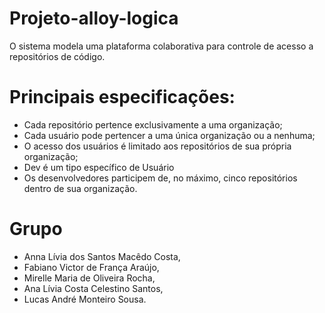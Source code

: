 # Projeto-alloy-logica

O sistema modela uma plataforma colaborativa para controle de acesso a repositórios de código.

# Principais especificações:
- Cada repositório pertence exclusivamente a uma organização;
- Cada usuário pode pertencer a uma única organização ou a nenhuma;
- O acesso dos usuários é limitado aos repositórios de sua própria organização;
- Dev é um tipo específico de Usuário
- Os desenvolvedores participem de, no máximo, cinco repositórios dentro de sua organização.

# Grupo
- Anna Lívia dos Santos Macêdo Costa,
- Fabiano Victor de França Araújo,
- Mirelle Maria de Oliveira Rocha,
- Ana Lívia Costa Celestino Santos,
- Lucas André Monteiro Sousa.


